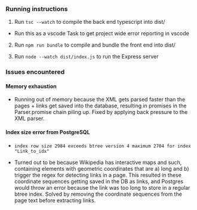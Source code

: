 ### Running instructions

1. Run `tsc --watch` to compile the back end typescript into dist/

- Run this as a vscode Task to get project wide error reporting in vscode

2. Run `npm run bundle` to compile and bundle the front end into dist/

3. Run `node --watch dist/index.js` to run the Express server

### Issues encountered

#### Memory exhaustion

- Running out of memory because the XML gets parsed faster than the pages + links get saved into the
  database, resulting in promises in the Parser.promise chain piling up. Fixed by applying back
  pressure to the XML parser.

#### Index size error from PostgreSQL

- `index row size 2984 exceeds btree version 4 maximum 2704 for index "Link_to_idx"`

- Turned out to be because Wikipedia has interactive maps and such, containing elements with
  geometric coordinates that are a) long and b) trigger the regex for detecting links in a page.
  This resulted in these coordinate sequences getting saved in the DB as links, and Postgres would
  throw an error because the link was too long to store in a regular btree index. Solved by removing
  the coordinate sequences from the page text before extracting links.
